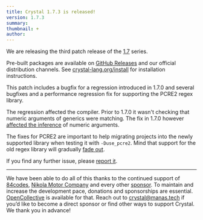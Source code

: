 ```yaml
---
title: Crystal 1.7.3 is released!
version: 1.7.3
summary:
thumbnail: +
author:
---
```


We are releasing the third patch release of the [1.7](/2023/01/09/1.7.0-released/) series.

Pre-built packages are available on [GitHub Releases](https://github.com/crystal-lang/crystal/releases/tag/1.7.3) and our official distribution channels.
See [crystal-lang.org/install](https://crystal-lang.org/install/) for installation instructions.

This patch includes a bugfix for a regression introduced in 1.7.0 and several bugfixes and a performance regression fix for supporting the PCRE2 regex library.

The regression affected the compiler. Prior to 1.7.0 it wasn't checking that numeric arguments of generics were matching. The fix in 1.7.0 however [affected the inference](https://github.com/crystal-lang/crystal/issues/13110) of numeric arguments.

The fixes for PCRE2 are important to help migrating projects into the newly supported library when testing it with `-Duse_pcre2`. Mind that support for the old regex library will gradually [fade out](https://crystal-lang.org/2023/03/02/crystal-is-upgrading-its-regex-engine/).

If you find any further issue, please [report it](https://crystal-lang.org/issues).

---

We have been able to do all of this thanks to the continued support of [84codes](https://www.84codes.com/), [Nikola Motor Company](https://nikolamotor.com/) and every other [sponsor](/sponsors). To maintain and increase the development pace, donations and sponsorships are essential. [OpenCollective](https://opencollective.com/crystal-lang) is available for that. Reach out to [crystal@manas.tech](mailto:crystal@manas.tech) if you’d like to become a direct sponsor or find other ways to support Crystal. We thank you in advance!

